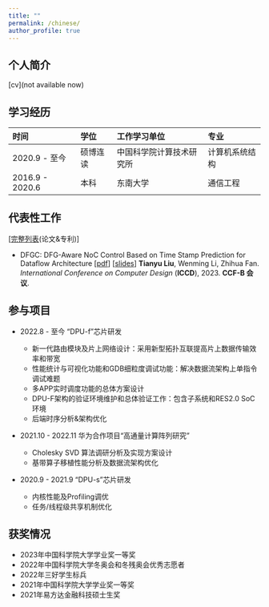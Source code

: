 ```yaml
---
title: ""
permalink: /chinese/
author_profile: true
---
```

## 个人简介
[cv](not available now)



## 学习经历

| 时间                | 学位                            | 工作学习单位           | 专业                        |
|:------------------- | :----------------------------- |:---------------------- |:-------------------------- |
| 2020.9 - 至今      | 硕博连读            | 中国科学院计算技术研究所 | 计算机系统结构|
| 2016.9 - 2020.6    | 本科                | 东南大学 | 通信工程|


## 代表性工作

[[完整列表](https://akaliu.github.io/academic-cv/publications/)(论文&专利)]

* DFGC: DFG-Aware NoC Control Based on Time Stamp Prediction for Dataflow Architecture
[[pdf](https://akaliu.github.io/academic-cv/files/iccd-paper.pdf)]
[[slides](https://akaliu.github.io/academic-cv/files/iccd-presentation.pdf)]
<b>Tianyu Liu</b>, Wenming Li, Zhihua Fan. <br>
<i>International Conference on Computer Design</i> (**ICCD**), 2023. <b>CCF-B 会议</b>.

## 参与项目
* 2022.8 - 至今 “DPU-f”芯片研发
  * 新一代路由模块及片上网络设计：采用新型拓扑互联提高片上数据传输效率和带宽
  * 性能统计与可视化功能和GDB细粒度调试功能：解决数据流架构上单指令调试难题
  * 多APP实时调度功能的总体方案设计
  * DPU-F架构的验证环境维护和总体验证工作：包含子系统和RES2.0 SoC环境
  * 后端时序分析&架构优化


* 2021.10 - 2022.11 华为合作项目“高通量计算阵列研究”
  *  Cholesky SVD 算法调研分析及实现方案设计
  *  基带算子移植性能分析及数据流架构优化

* 2020.9 - 2021.9 “DPU-s”芯片研发
  * 内核性能及Profiling调优
  * 任务/线程级共享机制优化


## 获奖情况

* 2023年中国科学院大学学业奖一等奖 
* 2022年中国科学院大学冬奥会和冬残奥会优秀志愿者
* 2022年三好学生标兵
* 2021年中国科学院大学学业奖一等奖 
* 2021年易方达金融科技硕士生奖 

